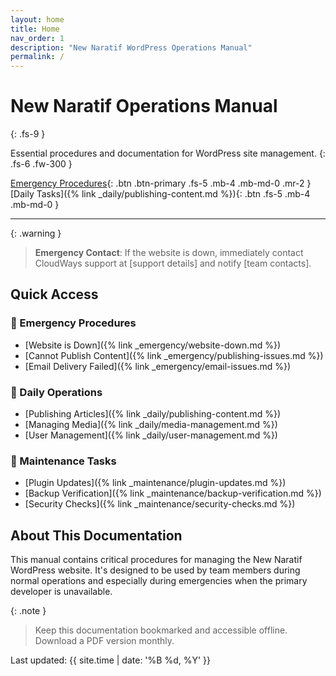 ```yaml
---
layout: home
title: Home
nav_order: 1
description: "New Naratif WordPress Operations Manual"
permalink: /
---
```


# New Naratif Operations Manual
{: .fs-9 }

Essential procedures and documentation for WordPress site management.
{: .fs-6 .fw-300 }

[Emergency Procedures](#emergency){: .btn .btn-primary .fs-5 .mb-4 .mb-md-0 .mr-2 }
[Daily Tasks]({% link _daily/publishing-content.md %}){: .btn .fs-5 .mb-4 .mb-md-0 }

---

{: .warning }
> **Emergency Contact**: If the website is down, immediately contact CloudWays support at [support details] and notify [team contacts].

## Quick Access

### 🚨 Emergency Procedures
- [Website is Down]({% link _emergency/website-down.md %})
- [Cannot Publish Content]({% link _emergency/publishing-issues.md %})
- [Email Delivery Failed]({% link _emergency/email-issues.md %})

### 📅 Daily Operations
- [Publishing Articles]({% link _daily/publishing-content.md %})
- [Managing Media]({% link _daily/media-management.md %})
- [User Management]({% link _daily/user-management.md %})

### 🔧 Maintenance Tasks
- [Plugin Updates]({% link _maintenance/plugin-updates.md %})
- [Backup Verification]({% link _maintenance/backup-verification.md %})
- [Security Checks]({% link _maintenance/security-checks.md %})

## About This Documentation

This manual contains critical procedures for managing the New Naratif WordPress website. It's designed to be used by team members during normal operations and especially during emergencies when the primary developer is unavailable.

{: .note }
> Keep this documentation bookmarked and accessible offline. Download a PDF version monthly.

Last updated: {{ site.time | date: '%B %d, %Y' }}
